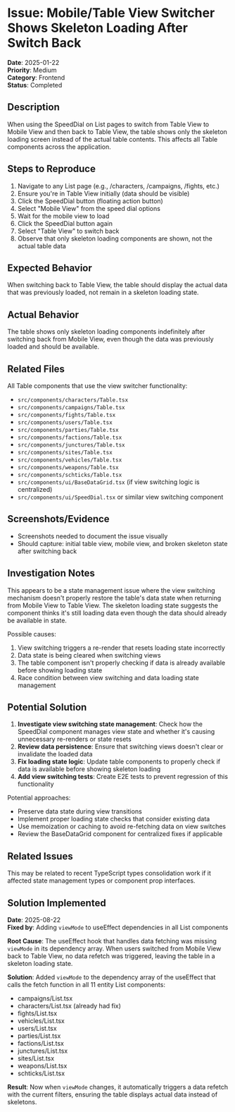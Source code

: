 # Issue: Mobile/Table View Switcher Shows Skeleton Loading After Switch Back

**Date**: 2025-01-22  
**Priority**: Medium  
**Category**: Frontend  
**Status**: Completed

## Description
When using the SpeedDial on List pages to switch from Table View to Mobile View and then back to Table View, the table shows only the skeleton loading screen instead of the actual table contents. This affects all Table components across the application.

## Steps to Reproduce
1. Navigate to any List page (e.g., /characters, /campaigns, /fights, etc.)
2. Ensure you're in Table View initially (data should be visible)
3. Click the SpeedDial button (floating action button)
4. Select "Mobile View" from the speed dial options
5. Wait for the mobile view to load
6. Click the SpeedDial button again
7. Select "Table View" to switch back
8. Observe that only skeleton loading components are shown, not the actual table data

## Expected Behavior
When switching back to Table View, the table should display the actual data that was previously loaded, not remain in a skeleton loading state.

## Actual Behavior
The table shows only skeleton loading components indefinitely after switching back from Mobile View, even though the data was previously loaded and should be available.

## Related Files
All Table components that use the view switcher functionality:
- `src/components/characters/Table.tsx`
- `src/components/campaigns/Table.tsx`
- `src/components/fights/Table.tsx`
- `src/components/users/Table.tsx`
- `src/components/parties/Table.tsx`
- `src/components/factions/Table.tsx`
- `src/components/junctures/Table.tsx`
- `src/components/sites/Table.tsx`
- `src/components/vehicles/Table.tsx`
- `src/components/weapons/Table.tsx`
- `src/components/schticks/Table.tsx`
- `src/components/ui/BaseDataGrid.tsx` (if view switching logic is centralized)
- `src/components/ui/SpeedDial.tsx` or similar view switching component

## Screenshots/Evidence
- Screenshots needed to document the issue visually
- Should capture: initial table view, mobile view, and broken skeleton state after switching back

## Investigation Notes
This appears to be a state management issue where the view switching mechanism doesn't properly restore the table's data state when returning from Mobile View to Table View. The skeleton loading state suggests the component thinks it's still loading data even though the data should already be available in state.

Possible causes:
1. View switching triggers a re-render that resets loading state incorrectly
2. Data state is being cleared when switching views
3. The table component isn't properly checking if data is already available before showing loading state
4. Race condition between view switching and data loading state management

## Potential Solution
1. **Investigate view switching state management**: Check how the SpeedDial component manages view state and whether it's causing unnecessary re-renders or state resets
2. **Review data persistence**: Ensure that switching views doesn't clear or invalidate the loaded data
3. **Fix loading state logic**: Update table components to properly check if data is available before showing skeleton loading
4. **Add view switching tests**: Create E2E tests to prevent regression of this functionality

Potential approaches:
- Preserve data state during view transitions
- Implement proper loading state checks that consider existing data
- Use memoization or caching to avoid re-fetching data on view switches
- Review the BaseDataGrid component for centralized fixes if applicable

## Related Issues
This may be related to recent TypeScript types consolidation work if it affected state management types or component prop interfaces.

## Solution Implemented
**Date**: 2025-08-22  
**Fixed by**: Adding `viewMode` to useEffect dependencies in all List components

**Root Cause**: The useEffect hook that handles data fetching was missing `viewMode` in its dependency array. When users switched from Mobile View back to Table View, no data refetch was triggered, leaving the table in a skeleton loading state.

**Solution**: Added `viewMode` to the dependency array of the useEffect that calls the fetch function in all 11 entity List components:
- campaigns/List.tsx
- characters/List.tsx (already had fix)
- fights/List.tsx
- vehicles/List.tsx
- users/List.tsx
- parties/List.tsx
- factions/List.tsx
- junctures/List.tsx
- sites/List.tsx
- weapons/List.tsx
- schticks/List.tsx

**Result**: Now when `viewMode` changes, it automatically triggers a data refetch with the current filters, ensuring the table displays actual data instead of skeletons.